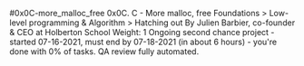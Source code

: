 #0x0C-more_malloc_free
0x0C. C - More malloc, free
 Foundations > Low-level programming & Algorithm > Hatching out
  By Julien Barbier, co-founder & CEO at Holberton School
   Weight: 1
    Ongoing second chance project - started 07-16-2021, must end by 07-18-2021 (in about 6 hours) - you're done with 0% of tasks.
     QA review fully automated.